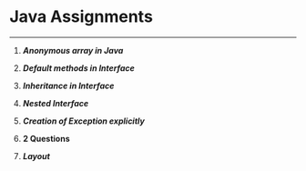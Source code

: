 # __Java Assignments__
---
1. **_Anonymous array in Java_**

1. **_Default methods in Interface_**

1. **_Inheritance in Interface_**

1. **_Nested Interface_**

1. **_Creation of Exception explicitly_**

1. __2 Questions__

1. **_Layout_**
